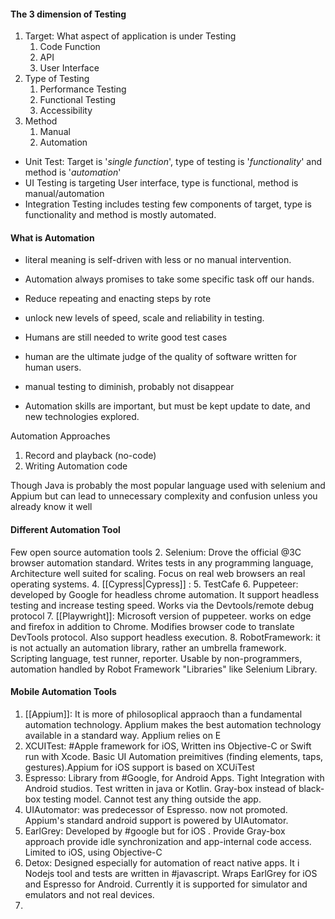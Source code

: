 #### The 3 dimension of Testing
1. Target: What aspect of application is under Testing 
	1. Code Function
	2. API
	3. User Interface
2. Type of Testing
	1. Performance Testing
	2. Functional Testing
	3. Accessibility
3. Method
	1. Manual
	2. Automation


- Unit Test: Target is '*single function*', type of testing is '*functionality*' and method is '*automation*'
- UI Testing is targeting User interface, type is functional, method is manual/automation
- Integration Testing includes testing few components of target, type is functionality and method is mostly automated.


#### What is Automation
- literal meaning is self-driven with less or no manual intervention.
- Automation always promises to take some specific task off our hands.
- Reduce repeating and enacting steps by rote
- unlock new levels of speed, scale and reliability in testing.

- Humans are still needed to write good test cases
- human are the ultimate judge of the quality of software written for human users.
- manual testing to diminish, probably not disappear
- Automation skills are important, but must be kept update to date, and new technologies explored.




Automation Approaches
1. Record and playback (no-code)
2. Writing Automation code

Though Java is probably the most popular language used with selenium and Appium but can lead to unnecessary complexity and confusion unless you already know it well



#### Different Automation Tool
Few open source automation tools
2. Selenium: Drove the official @3C browser automation standard. Writes tests in any programming language, Architecture well suited for scaling. Focus on real web browsers an real operating systems.
4. [[Cypress|Cypress]] : 
5. TestCafe
6. Puppeteer: developed by Google for headless chrome automation. It support headless testing and increase testing speed. Works via the Devtools/remote debug protocol
7. [[Playwright]]: Microsoft version of puppeteer. works on edge and firefox in addition to Chrome. Modifies browser code to translate DevTools protocol. Also support headless execution.
8. RobotFramework:  it is not actually an automation library, rather an umbrella framework. Scripting language, test runner, reporter. Usable by non-programmers, automation handled by Robot Framework "Libraries" like Selenium Library.


#### Mobile Automation Tools
1. [[Appium]]: It is more of philosoplical appraoch than a fundamental automation technology. Applium makes the best automation technology available in a standard way. Applium relies on E
2. XCUITest: #Apple framework for iOS, Written ins Objective-C or Swift run with Xcode. Basic UI Automation preimitives (finding elements, taps, gestures).Appium for iOS support is based on XCUiTest
3. Espresso: Library from #Google, for Android Apps. Tight Integration with Android studios. Test written in java or Kotlin. Gray-box instead of black-box testing model. Cannot test any thing outside the app.
4. UIAutomator: was predecessor of Espresso. now not promoted. Appium's standard android support is powered by UIAutomator.
5. EarlGrey: Developed by #google but for iOS . Provide Gray-box approach provide idle synchronization and app-internal code access. Limited to iOS, using Objective-C
6. Detox: Designed especially for automation of react native apps. It i Nodejs tool and tests are written in #javascript. Wraps EarlGrey for iOS and Espresso for Android. Currently it is supported for simulator and emulators and not real devices.
7. 
